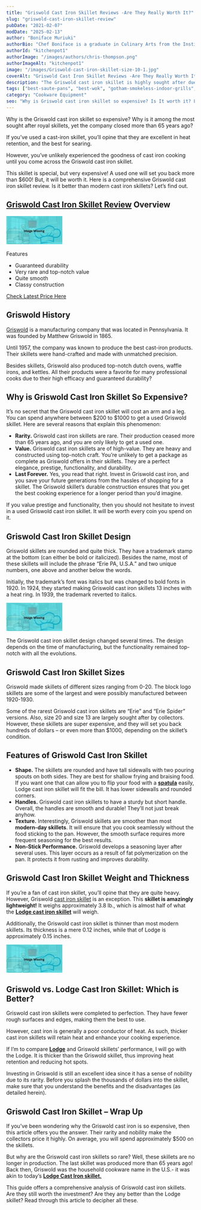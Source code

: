 ```yaml
---
title: "Griswold Cast Iron Skillet Reviews -Are They Really Worth It?"
slug: "griswold-cast-iron-skillet-review"
pubDate: "2021-02-07"
modDate: "2025-02-13"
author: "Boniface Muriuki"
authorBio: "Chef Boniface is a graduate in Culinary Arts from the Institute of Culinary Education, New York. He has worked in several restaurants and is currently the Head Chef at Cavali Restaurant. He has excelled in developing unique recipes and influencing the menu at the restaurant. He prides himself in sharing his knowledge at thekitchenpot.com where he writes about the best cookware for various recipes.."
authorId: "kitchenpot1"
authorImage: "/images/authors/chris-thompson.png"
authorImageAlt: "kitchenpot1"
image: "/images/Griswold-cast-iron-skillet-size-10-1.jpg"
coverAlt: "Griswold Cast Iron Skillet Reviews -Are They Really Worth It?"
description: "The Griswold cast iron skillet is highly sought after due to its exceptional heat retention and searing capabilities, making it a favorite among professional cooks. Despite the company closing over 65 years ago, the skillet's rarity, durability, and top"
tags: ["best-saute-pans", "best-wok", "gotham-smokeless-indoor-grills", "lodge-cast-iron-skillet"]
category: "Cookware Equipment"
seo: "Why is Griswold cast iron skillet so expensive? Is It worth it? Let's look at their history, features, and usability. Here's an all-inclusive Griswold cast iron skillet review."
---
```


Why is the Griswold cast iron skillet so expensive? Why is it among the most sought after royal skillets, yet the company closed more than 65 years ago?

If you’ve used a cast-iron skillet, you’ll opine that they are excellent in heat retention, and the best for searing. 

However, you’ve unlikely experienced the goodness of cast iron cooking until you come across the Griswold cast iron skillet.

This skillet is special, but very expensive! A used one will set you back more than $600! But, it will be worth it. Here is a comprehensive Griswold cast iron skillet review. Is it better than modern cast iron skillets? Let’s find out. 

## [Griswold Cast Iron Skillet Review](https://www.amazon.com/Vintage-Griswold-Cast-Skillet-description/dp/B000NG5KLK?tag=kitchenpot-20) Overview

![Griswold Cast Iron Skillet](images/portablegasgrill.jpg)

Features

-   Guaranteed durability
-   Very rare and top-notch value
-   Quite smooth
-   Classy construction

[Check Latest Price Here](https://www.amazon.com/Vintage-Griswold-Cast-Skillet-description/dp/B000NG5KLK?tag=kitchenpot-20)

## Griswold History

[Griswold](https://en.wikipedia.org/wiki/Griswold_Manufacturing) is a manufacturing company that was located in Pennsylvania. It was founded by Matthew Griswold in 1865.

Until 1957, the company was known to produce the best cast-iron products. Their skillets were hand-crafted and made with unmatched precision.

Besides skillets, Griswold also produced top-notch dutch ovens, waffle irons, and kettles. All their products were a favorite for many professional cooks due to their high efficacy and guaranteed durability?

## Why is Griswold Cast Iron Skillet So Expensive?

It’s no secret that the Griswold cast iron skillet will cost an arm and a leg. You can spend anywhere between $200 to $1000 to get a used Griswold skillet. Here are several reasons that explain this phenomenon:

-   **Rarity.** Griswold cast iron skillets are rare. Their production ceased more than 65 years ago, and you are only likely to get a used one. 
-   **Value.** Griswold cast iron skillets are of high-value. They are heavy and constructed using top-notch craft. You’re unlikely to get a package as complete as Griswold offers in their skillets. They are a perfect elegance, prestige, functionality, and durability.
-   **Last Forever.** Yes, you read that right. Invest in Griswold cast iron, and you save your future generations from the hassles of shopping for a skillet. The Griswold skillet’s durable construction ensures that you get the best cooking experience for a longer period than you’d imagine. 

If you value prestige and functionality, then you should not hesitate to invest in a used Griswold cast iron skillet. It will be worth every coin you spend on it. 

## Griswold Cast Iron Skillet Design 

Griswold skillets are rounded and quite thick. They have a trademark stamp at the bottom (can either be bold or italicized). Besides the name, most of these skillets will include the phrase “Erie PA, U.S.A.” and two unique numbers, one above and another below the words. 

Initially, the trademark’s font was italics but was changed to bold fonts in 1920. In 1924, they started making Griswold cast iron skillets 13 inches with a heat ring. In 1939, the trademark reverted to italics. 

![Griswold Cast Iron Cookware](images/portablegasgrill.jpg)

The Griswold cast iron skillet design changed several times. The design depends on the time of manufacturing, but the functionality remained top-notch with all the evolutions. 

## Griswold Cast Iron Skillet Sizes

Griswold made skillets of different sizes ranging from 0-20. The block logo skillets are some of the largest and were possibly manufactured between 1920-1930.

Some of the rarest Griswold cast iron skillets are “Erie” and “Erie Spider” versions. Also, size 20 and size 13 are largely sought after by collectors. However, these skillets are super expensive, and they will set you back hundreds of dollars – or even more than $1000, depending on the skillet’s condition. 

## Features of Griswold Cast Iron Skillet

-   **Shape.** The skillets are rounded and have tall sidewalls with two pouring spouts on both sides. They are best for shallow frying and braising food. If you want one that can allow you to flip your food with a **[spatula](https://thekitchenpot.com/blog/best-metal-spatula-set//)** easily, Lodge cast iron skillet will fit the bill. It has lower sidewalls and rounded corners. 
-   **Handles.** Griswold cast iron skillets to have a sturdy but short handle. Overall, the handles are smooth and durable! They’ll not just break anyhow.
-   **Texture.** Interestingly, Griswold skillets are smoother than most **modern-day skillets**. It will ensure that you cook seamlessly without the food sticking to the pan. However, the smooth surface requires more frequent seasoning for the best results.
-   **Non-Stick Performance.** Griswold develops a seasoning layer after several uses. This layer occurs as a result of fat polymerization on the pan. It protects it from rusting and improves durability. 

## Griswold Cast Iron Skillet Weight and Thickness

If you’re a fan of cast iron skillet, you’ll opine that they are quite heavy. However, Griswold [cast iron skillet](https://en.wikipedia.org/wiki/Cast-iron_cookware) is an exception. This **skillet is amazingly lightweight!** It weighs approximately 3.8 lb., which is almost half of what the **[Lodge cast iron skillet](https://thekitchenpot.com/blog/lodge-cast-iron-skillet-review//)** will weigh. 

Additionally, the Griswold cast iron skillet is thinner than most modern skillets. Its thickness is a mere 0.12 inches, while that of Lodge is approximately 0.15 inches.

![Why is Griswold Cast Iron Casket so Expensive?](images/portablegasgrill.jpg)

## Griswold vs. Lodge Cast Iron Skillet: Which is Better?

Griswold cast iron skillets were completed to perfection. They have fewer rough surfaces and edges, making them the best to use.

However, cast iron is generally a poor conductor of heat. As such, thicker cast iron skillets will retain heat and enhance your cooking experience.

If I’m to compare **[Lodge](https://www.amazon.com/Lodge-Skillet-Pre-Seasoned-Skillet-Silicone/dp/B00G2XGC88?tag=kitchenpot-20)** and Griswold skillets’ performance, I will go with the Lodge. It is thicker than the Griswold skillet, thus improving heat retention and reducing hot spots.

Investing in Griswold is still an excellent idea since it has a sense of nobility due to its rarity. Before you splash the thousands of dollars into the skillet, make sure that you understand the benefits and the disadvantages (as detailed herein).

## Griswold Cast Iron Skillet – Wrap Up

If you’ve been wondering why the Griswold cast iron is so expensive, then this article offers you the answer. Their rarity and nobility make the collectors price it highly. On average, you will spend approximately $500 on the skillets.

But why are the Griswold cast iron skillets so rare? Well, these skillets are no longer in production. The last skillet was produced more than 65 years ago! Back then, Griswold was the household cookware name in the U.S.- it was akin to today’s **[Lodge Cast Iron skillet.](https://thekitchenpot.com/blog/lodge-cast-iron-skillet-review//)** 

This guide offers a comprehensive analysis of Griswold cast iron skillets. Are they still worth the investment? Are they any better than the Lodge skillet? Read through this article to decipher all these.